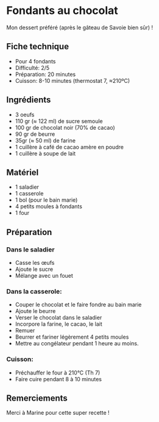 # Fondants au chocolat

Mon dessert préféré (après le gâteau de Savoie bien sûr) !

## Fiche technique

- Pour 4 fondants
- Difficulté: 2/5
- Préparation: 20 minutes
- Cuisson: 8-10 minutes (thermostat 7, ≈210ºC)

## Ingrédients

- 3 oeufs
- 110 gr (≈ 122 ml) de sucre semoule
- 100 gr de chocolat noir (70% de cacao)
- 90 gr de beurre
- 35gr (≈ 50 ml) de farine
- 1 cuillère à café de cacao amère en poudre
- 1 cuillère à soupe de lait

## Matériel

- 1 saladier
- 1 casserole
- 1 bol (pour le bain marie)
- 4 petits moules à fondants
- 1 four

## Préparation

### Dans le saladier

- Casse les œufs
- Ajoute le sucre
- Mélange avec un fouet

### Dans la casserole:

- Couper le chocolat et le faire fondre au bain marie
- Ajoute le beurre
- Verser le chocolat dans le saladier
- Incorpore la farine, le cacao, le lait
- Remuer
- Beurrer et fariner légèrement 4 petits moules
- Mettre au congélateur pendant 1 heure au moins.

### Cuisson:

- Préchauffer le four à 210°C (Th 7)
- Faire cuire pendant 8 à 10 minutes

## Remerciements

Merci à Marine pour cette super recette !
